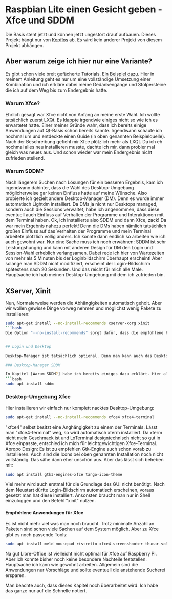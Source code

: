 # Raspbian Lite einen Gesicht geben - Xfce und SDDM

Die Basis steht jetzt und können jetzt ungestört drauf aufbauen. Dieses Projekt hängt nur von [Kopflos](Kopflos) ab. Es wird kein anderer Projekt von diesem Projekt abhängen.

## Aber warum zeige ich hier nur eine Variante?

Es gibt schon viele breit gefächerte Tutorials. [Ein Beispiel dazu](https://lb.raspberrypi.org/forums/viewtopic.php?f=66&t=133691&sid=7651b71d6884cb46305f3a532bc0be07). Hier in meinem Anleitung geht es nur um eine vollständige Umsetzung einer Kombination und ich erkläre dabei meine Gedankengänge und Stolpersteine die ich auf dem Weg bis zum Endergebnis hatte.

### Warum Xfce?

Ehrlich gesagt war Xfce nicht von Anfang an meine erste Wahl. Ich wollte tatsächlich zuerst LXQt. Es klappte irgendwie einiges nicht so wie ich es erwartetet hatte. Einer meiner Gründe wahr, dass ich bereits einige Anwendungen auf Qt-Basis schon bereits kannte. Irgendwann schaute ich nochmal um und entdeckte einen Guide (in oben genannten Beispielquelle). Nach der Beschreibung gefiehl mir Xfce plötzlich mehr als LXQt. Da ich eh nochmal alles neu installieren musste, dachte ich mir, dann probier mal gleich was neues aus. Und schon wieder war mein Endergebnis nicht zufrieden stellend.

### Warum SDDM?

Nach längerem Suchen nach Lösungen für ein besseren Ergebnis, kam ich irgendwann dahinter, dass die Wahl des Desktop-Umgebung möglicherweise gar keinen Einfluss hatte auf meine Wünsche. Also probierte ich gezielt andere Desktop-Manager (DM). Denn es wurde immer automatisch Lightdm installiert. Da DMs ja nicht nur Desktops managed, sondern auch die Sessions verwaltet, habe ich angenommen, dass diese eventuell auch Einfluss auf Verhalten der Programme und Interaktionen mit dem Terminal haben. Ok, ich installierte also SDDM und dann Xfce, zack! Da war mein Ergebnis nahezu perfekt! Denn die DMs haben nämlich tatsächlich großen Einfluss auf das Verhalten der Programme und mein Terminal arbeitete plötzlich völlig anders. Ich konnte dann endlich so arbeiten wie ich auch gewohnt war. Nur eine Sache muss ich noch erwähnen: SDDM ist sehr Leistungshungrig und kann mit anderen Design für DM den Login und Session-Wahl erheblich verlangsamen. Dabei rede ich hier von Wartezeiten von mehr als 5 Minuten bis der Loginbildschirm überhaupt erscheint! Aber solange man SDDM nicht modifiziert, erscheint der Login-Bildschirm spätestens nach 20 Sekunden. Und das reicht für mich alle Male. Hauptsache ich hab meinen Desktop-Umgebung mit dem ich zufrieden bin.


## XServer, Xinit

Nun, Normalerweise werden die Abhängigkeiten automatisch geholt. Aber wir wollen gewisse Dinge vorweg nehmen und möglichst wenig Pakete zu installieren:
```bash
sudo apt-get install --no-install-recommends xserver-xorg xinit
```bash
Die Option "--no-install-recommends" sorgt dafür, dass die empfohlene Paketet nicht installiert werden. Und tatsächlich benötigen wir nur "xserver-xorg", "xinit" und deren direkte Abhängigkeiten, welches nach diesem Befehl installiert werden. "xinit" wird eigentlich nur benötigt, um die Desktop-Umgebung oder DM direkt aus der Shell starten zu können. Ansonsten scheint auch "xinit" überflüssig zu sein.


## Login und Desktop

Desktop-Manager ist tatsächlich optional. Denn man kann auch das Desktop von der Shell aus starten. Dazu braucht man sich nur einzuloggen und den Befehl "xinit".

### Desktop-Manager SDDM

In Kapitel [Warum SDDM?] habe ich bereits einiges dazu erklärt. Hier also nur der Befehl:
```bash
sudo apt install sddm
```
### Desktop-Umgebung Xfce

Hier installieren wir einfach nur komplett nacktes Desktop-Umgebung:
```bash
sudo apt-get install --no-install-recommends xfce4 xfce4-terminal
```
"xfce4" selbst besitzt eine Anghängigkeit zu einem der Terminals. Lässt man "xfce4-terminal" weg, so wird automatisch xterm installiert. Da xterm nicht mein Geschmack ist und LxTerminal designtechnisch nicht so gut in Xfce einpasste, entschied ich mich für leichtgewichtigen Xfce-Terminal. Apropo Design: Es ist zu empfehlen Gtk-Engine auch schon vorab zu installieren. Auch sind die Icons bei oben genannten Installation noch nicht vollständig. Das sähe dann eher unschön aus. Aber das lässt sich beheben mit:
```bash
sudo apt install gtk3-engines-xfce tango-icon-theme
```
Viel mehr wird auch erstmal für die Grundlage des GUI nicht benötigt. Nach dem Neustart dürfte Login-Bildschirm automatisch erscheinen, voraus gesetzt man hat diese installiert. Ansonsten braucht man nur in Shell einzuloggen und den Befehl "xinit" nutzen.

#### Empfohlene Anwendungen für Xfce

Es ist nicht mehr viel was man noch braucht. Trotz minimale Anzahl an Paketen sind schon viele Sachen auf dem System möglich. Aber zu Xfce gibt es noch passende Tools:
```bash
sudo apt install meld mousepad ristretto xfce4-screenshooter thunar-volman libreoffice-l10n-de
```
Na gut Libre-Office ist vielleicht nicht optimal für Xfce auf Raspberry Pi. Aber ich konnte bisher noch keine besondere Nachteile feststellen. Hauptsache ich kann wie gewohnt arbeiten. Allgemein sind die Anwendungen nur Vorschläge und sollte eventuell die anstehende Sucherei ersparen.

Man beachte auch, dass dieses Kapitel noch überarbeitet wird. Ich habe das ganze nur auf die Schnelle notiert.
